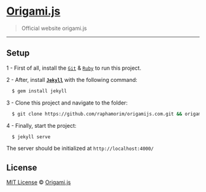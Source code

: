 # [Origami.js](http://origamijs.com/)

> Official website origami.js
___

## Setup

1 - First of all, install the [`Git`](https://git-scm.com/downloads) & [`Ruby`](http://www.ruby-lang.org/pt/downloads/) to run this project.

2 - After, install [**__`Jekyll`__**](http://jekyllrb.com/) with the following command:
```sh
  $ gem install jekyll
```

3 - Clone this project and navigate to the folder:
```sh
  $ git clone https://github.com/raphamorim/origamijs.com.git && origamijs.com
``` 

4 - Finally, start the project:
```sh
  $ jekyll serve
```

The server should be initialized at `http://localhost:4000/`

## License

[MIT License](https://github.com/raphamorim/origamijs.com/blob/gh-pages/licence) © [Origami.js](https://github.com/raphamorim/origami.js)
